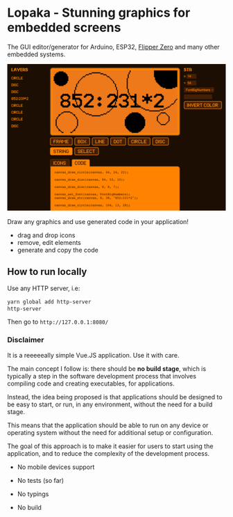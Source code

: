 # Lopaka - Stunning graphics for embedded screens

The GUI editor/generator for Arduino, ESP32, [Flipper Zero](https://flipperzero.one/) and many other embedded systems.

![Flipper Ui Editor Screenshot](fui-screenshot.png)

Draw any graphics and use generated code in your application!

* drag and drop icons
* remove, edit elements
* generate and copy the code

## How to run locally

Use any HTTP server, i.e:

```
yarn global add http-server
http-server
```

Then go to `http://127.0.0.1:8080/`

### Disclaimer

It is a reeeeeally simple Vue.JS application. Use it with care. 

The main concept I follow is: there should be **no build stage**, which is typically a step in the software development process that involves compiling code and creating executables, for applications.

Instead, the idea being proposed is that applications should be designed to be easy to start, or run, in any environment, without the need for a build stage.

This means that the application should be able to run on any device or operating system without the need for additional setup or configuration.

The goal of this approach is to make it easier for users to start using the application, and to reduce the complexity of the development process.

- No mobile devices support

- No tests (so far)

- No typings

- No build
